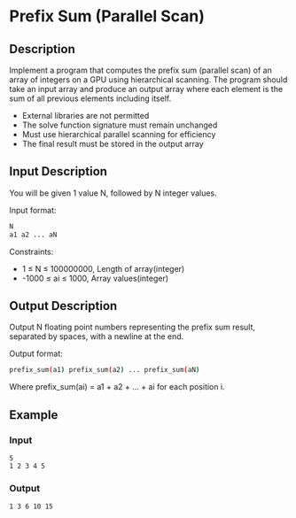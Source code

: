 # Prefix Sum (Parallel Scan)

## Description
Implement a program that computes the prefix sum (parallel scan) of an array of integers on a GPU using hierarchical scanning. The program should take an input array and produce an output array where each element is the sum of all previous elements including itself.

- External libraries are not permitted
- The solve function signature must remain unchanged
- Must use hierarchical parallel scanning for efficiency
- The final result must be stored in the output array

## Input Description
You will be given 1 value N, followed by N integer values.

Input format:
```bash
N
a1 a2 ... aN
```

Constraints:
- 1 ≤ N ≤ 100000000, Length of array(integer)
- -1000 ≤ ai ≤ 1000, Array values(integer)

## Output Description
Output N floating point numbers representing the prefix sum result, separated by spaces, with a newline at the end.

Output format:
```bash
prefix_sum(a1) prefix_sum(a2) ... prefix_sum(aN)
```

Where prefix_sum(ai) = a1 + a2 + ... + ai for each position i.

## Example

### Input
```
5
1 2 3 4 5
```

### Output
```
1 3 6 10 15
```